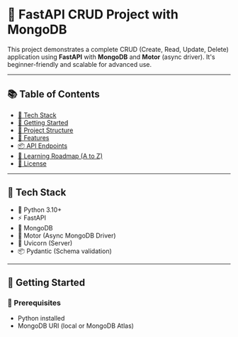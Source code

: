 # 🚀 FastAPI CRUD Project with MongoDB

This project demonstrates a complete CRUD (Create, Read, Update, Delete) application using **FastAPI** with **MongoDB** and **Motor** (async driver). It's beginner-friendly and scalable for advanced use.

---

## 📚 Table of Contents

- [🔧 Tech Stack](#-tech-stack)
- [🚀 Getting Started](#-getting-started)
- [📂 Project Structure](#-project-structure)
- [🧩 Features](#-features)
- [📦 API Endpoints](#-api-endpoints)
- [📘 Learning Roadmap (A to Z)](#-learning-roadmap-a-to-z)
- [📜 License](#-license)

---

## 🔧 Tech Stack

- 🐍 Python 3.10+
- ⚡ FastAPI
- 🍃 MongoDB
- 🔄 Motor (Async MongoDB Driver)
- 🔎 Uvicorn (Server)
- 📦 Pydantic (Schema validation)

---

## 🚀 Getting Started

### 📌 Prerequisites

- Python installed
- MongoDB URI (local or MongoDB Atlas)


